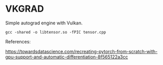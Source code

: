 # VKGRAD

Simple autograd engine with Vulkan.

```
gcc -shared -o libtensor.so -fPIC tensor.cpp  
```

References:

https://towardsdatascience.com/recreating-pytorch-from-scratch-with-gpu-support-and-automatic-differentiation-8f565122a3cc